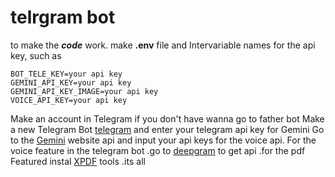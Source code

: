 # telrgram bot

 to make the ***code*** work. make **.env** file and Intervariable names for the api key, such as

```
BOT_TELE_KEY=your api key
GEMINI_API_KEY=your api key
GEMINI_API_KEY_IMAGE=your api key
VOICE_API_KEY=your api key
```

Make an account in Telegram if you don't have wanna go to father bot Make a new Telegram Bot [telegram](web.telegram.org) and enter your
telegram api key for Gemini Go to the [Gemini](https://ai.google.dev/gemini-api) website api and input your api keys for the voice api.
For the voice feature in the telegram bot .go to [deepgram](https://deepgram.com/) to get api .for the pdf Featured instal [XPDF](https://www.xpdfreader.com/download.html) tools .its all
